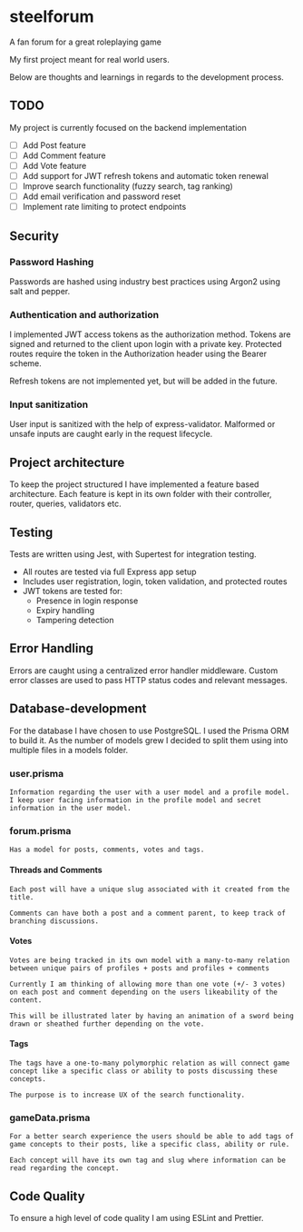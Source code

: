 # steelforum
A fan forum for a great roleplaying game

My first project meant for real world users.

Below are thoughts and learnings in regards to the development process.

## TODO
My project is currently focused on the backend implementation

- [ ] Add Post feature
- [ ] Add Comment feature
- [ ] Add Vote feature
- [ ] Add support for JWT refresh tokens and automatic token renewal
- [ ] Improve search functionality (fuzzy search, tag ranking)
- [ ] Add email verification and password reset
- [ ] Implement rate limiting to protect endpoints

## Security 

### Password Hashing
Passwords are hashed using industry best practices using Argon2 using salt and pepper.

### Authentication and authorization
I implemented JWT access tokens as the authorization method. Tokens are signed and returned to the client upon login with a private key. Protected routes require the token in the Authorization header using the Bearer scheme.

Refresh tokens are not implemented yet, but will be added in the future.

### Input sanitization
User input is sanitized with the help of express-validator. Malformed or unsafe inputs are caught early in the request lifecycle.

## Project architecture
To keep the project structured I have implemented a feature based architecture. Each feature is kept in its own folder with their controller, router, queries, validators etc.

## Testing
Tests are written using Jest, with Supertest for integration testing.

- All routes are tested via full Express app setup
- Includes user registration, login, token validation, and protected routes
- JWT tokens are tested for:
  - Presence in login response
  - Expiry handling
  - Tampering detection

## Error Handling
Errors are caught using a centralized error handler middleware. Custom error classes are used to pass HTTP status codes and relevant messages.

## Database-development
For the database I have chosen to use PostgreSQL. I used the Prisma ORM to build it. As the number of models grew I decided to split them using into multiple files in a models folder.

### user.prisma
    Information regarding the user with a user model and a profile model.
    I keep user facing information in the profile model and secret information in the user model.

### forum.prisma
    Has a model for posts, comments, votes and tags.

#### Threads and Comments
    Each post will have a unique slug associated with it created from the title.

    Comments can have both a post and a comment parent, to keep track of branching discussions. 

#### Votes
    Votes are being tracked in its own model with a many-to-many relation between unique pairs of profiles + posts and profiles + comments

    Currently I am thinking of allowing more than one vote (+/- 3 votes) on each post and comment depending on the users likeability of the content.

    This will be illustrated later by having an animation of a sword being drawn or sheathed further depending on the vote.

#### Tags
    The tags have a one-to-many polymorphic relation as will connect game concept like a specific class or ability to posts discussing these concepts.

    The purpose is to increase UX of the search functionality.  
    
### gameData.prisma
    For a better search experience the users should be able to add tags of game concepts to their posts, like a specific class, ability or rule.
    
    Each concept will have its own tag and slug where information can be read regarding the concept.

## Code Quality
To ensure a high level of code quality I am using ESLint and Prettier.